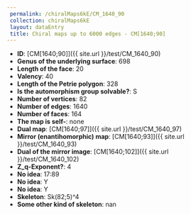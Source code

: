 ```yaml
--- 
 permalink: /chiralMaps6kE/CM_1640_90 
 collection: chiralMaps6kE
 layout: dataEntry
 title: Chiral maps up to 6000 edges - CM[1640;90]
---
```


- **ID**: [CM[1640;90]]({{ site.url }}/test/CM_1640_90)
- **Genus of the underlying surface**: 698
- **Length of the face**: 20
- **Valency**: 40
- **Length of the Petrie polygon**: 328
- **Is the automorphism group solvable?**: S
- **Number of vertices**: 82
- **Number of edges**: 1640
- **Number of faces**: 164
- **The map is self-**: none
- **Dual map**: [CM[1640;97]]({{ site.url }}/test/CM_1640_97)
- **Mirror (enantihomorphic) map**: [CM[1640;93]]({{ site.url }}/test/CM_1640_93)
- **Dual of the mirror image**: [CM[1640;102]]({{ site.url }}/test/CM_1640_102)
- **Z_q-Exponent?**: 4
- **No idea**:  17:89
- **No idea**: Y
- **No idea**: Y
- **Skeleton**: Sk(82;5)^4
- **Some other kind of skeleton**: nan
